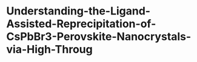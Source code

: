 # Understanding-the-Ligand-Assisted-Reprecipitation-of-CsPbBr3-Perovskite-Nanocrystals-via-High-Throug